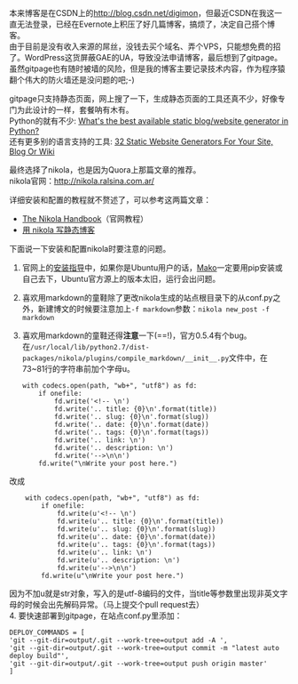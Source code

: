 <!-- 
.. title: nikola+gitpage搭建博客
.. slug: nikolagitpageda-jian-bo-ke
.. date: 2013/03/18 19:46:37
.. tags: nikola, github
.. link: 
.. description: 
-->

本来博客是在CSDN上的<http://blog.csdn.net/digimon>，但最近CSDN在我这一直无法登录，已经在Evernote上积压了好几篇博客，搞烦了，决定自己搭个博客。  
由于目前是没有收入来源的屌丝，没钱去买个域名、弄个VPS，只能想免费的招了。WordPress这货屏蔽GAE的UA，导致没法申请博客，最后想到了gitpage。虽然gitpage也有随时被墙的风险，但是我的博客主要记录技术内容，作为程序猿翻个伟大的防火墙还是没问题的吧;-)  

gitpage只支持静态页面，网上搜了一下，生成静态页面的工具还真不少，好像专门为此设计的一样，套餐呐有木有。  
Python的就有不少: [What's the best available static blog/website generator in Python?](http://www.quora.com/Whats-the-best-available-static-blog-website-generator-in-Python)  
还有更多别的语言支持的工具: [32 Static Website Generators For Your Site, Blog Or Wiki](https://iwantmyname.com/blog/2011/02/list-static-website-generators.html)  

最终选择了nikola，也是因为Quora上那篇文章的推荐。  
nikola官网：<http://nikola.ralsina.com.ar/>  

详细安装和配置的教程就不赘述了，可以参考这两篇文章：  
+ [The Nikola Handbook](http://nikola.ralsina.com.ar/handbook.html)（官网教程）  
+ [用 nikola 写静态博客](http://rca.is-programmer.com/2013/2/5/using-nikola-write-static-blog.37513.html)  

下面说一下安装和配置nikola时要注意的问题。  
1.  官网上的[安装指导](http://nikola.ralsina.com.ar/handbook.html#installing-nikola)中，如果你是Ubuntu用户的话，[Mako](http://makotemplates.org/)一定要用pip安装或自己去下，Ubuntu官方源上的版本太旧，运行会出问题。  
2.  喜欢用markdown的童鞋除了更改nikola生成的站点根目录下的从conf.py之外，新建博文的时候要注意加上`-f markdown`参数：`nikola new_post -f markdown`  
3.  喜欢用markdown的童鞋还得**注意**一下(==!)，官方0.5.4有个bug。在`/usr/local/lib/python2.7/dist-packages/nikola/plugins/compile_markdown/__init__.py`文件中，在73~81行的字符串前加个字母u。  

        with codecs.open(path, "wb+", "utf8") as fd:
            if onefile:
                fd.write('<!-- \n')
                fd.write('.. title: {0}\n'.format(title))
                fd.write('.. slug: {0}\n'.format(slug))
                fd.write('.. date: {0}\n'.format(date))
                fd.write('.. tags: {0}\n'.format(tags))
                fd.write('.. link: \n')
                fd.write('.. description: \n')
                fd.write('-->\n\n')
            fd.write("\nWrite your post here.")  
		
改成  

	    with codecs.open(path, "wb+", "utf8") as fd:
            if onefile:
                fd.write(u'<!-- \n')
                fd.write(u'.. title: {0}\n'.format(title))
                fd.write(u'.. slug: {0}\n'.format(slug))
                fd.write(u'.. date: {0}\n'.format(date))
                fd.write(u'.. tags: {0}\n'.format(tags))
                fd.write(u'.. link: \n')
                fd.write(u'.. description: \n')
                fd.write(u'-->\n\n')
            fd.write(u"\nWrite your post here.")

因为不加u就是str对象，写入的是utf-8编码的文件，当title等参数里出现非英文字母的时候会出先解码异常。（马上提交个pull request去）  
4. 要快速部署到gitpage，在站点conf.py里添加：

    DEPLOY_COMMANDS = [
    'git --git-dir=output/.git --work-tree=output add -A ',
    'git --git-dir=output/.git --work-tree=output commit -m "latest auto deploy build"',
    'git --git-dir=output/.git --work-tree=output push origin master'
    ]


